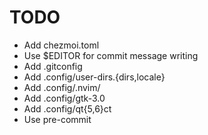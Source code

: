 # TODO

* Add chezmoi.toml
* Use $EDITOR for commit message writing
* Add .gitconfig
* Add .config/user-dirs.{dirs,locale}
* Add .config/.nvim/
* Add .config/gtk-3.0
* Add .config/qt{5,6}ct
* Use pre-commit
